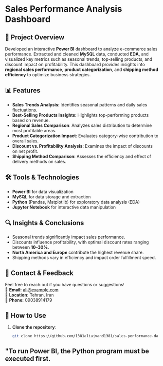 # Sales Performance Analysis Dashboard

## 📌 Project Overview
Developed an interactive **Power BI** dashboard to analyze e-commerce sales performance. Extracted and cleaned **MySQL** data, conducted **EDA**, and visualized key metrics such as seasonal trends, top-selling products, and discount impact on profitability. This dashboard provides insights into **regional sales performance**, **product categorization**, and **shipping method efficiency** to optimize business strategies.

## 📊 Features
- **Sales Trends Analysis**: Identifies seasonal patterns and daily sales fluctuations.
- **Best-Selling Products Insights**: Highlights top-performing products based on revenue.
- **Regional Sales Comparison**: Analyzes sales distribution to determine most profitable areas.
- **Product Categorization Impact**: Evaluates category-wise contribution to overall sales.
- **Discount vs. Profitability Analysis**: Examines the impact of discounts on net profit.
- **Shipping Method Comparison**: Assesses the efficiency and effect of delivery methods on sales.

## 🛠 Tools & Technologies
- **Power BI** for data visualization
- **MySQL** for data storage and extraction
- **Python** (Pandas, Matplotlib) for exploratory data analysis (EDA)
- **Jupyter Notebook** for interactive data manipulation

## 🔍 Insights & Conclusions
- Seasonal trends significantly impact sales performance.
- Discounts influence profitability, with optimal discount rates ranging between **10–30%**.
- **North America and Europe** contribute the highest revenue share.
- Shipping methods vary in efficiency and impact order fulfillment speed.

## 📩 Contact & Feedback
Feel free to reach out if you have questions or suggestions!  
📧 **Email:** ali@example.com  
📍 **Location:** Tehran, Iran  
📱 **Phone:** 09038914179  

## 🚀 How to Use
1. **Clone the repository**:
   ```bash
   git clone https://github.com/1381aliajvand1381/sales-performance-dashboard.git

##  **"To run Power BI, the Python program must be executed first.**